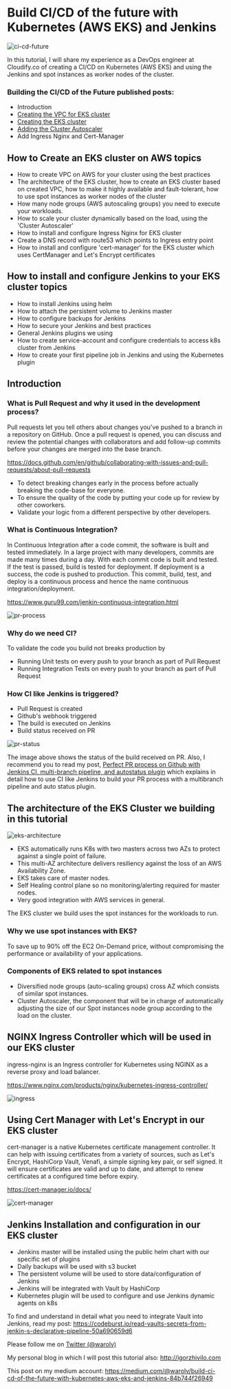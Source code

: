 # Build CI/CD of the future with Kubernetes (AWS EKS) and Jenkins

![ci-cd-future](images/1.png)

In this tutorial, I will share my experience as a DevOps engineer at Cloudify.co of creating a CI/CD on Kubernetes (AWS EKS) and using the Jenkins and spot instances as worker nodes of the cluster.

### Building the CI/CD of the Future published posts:

* Introduction
* [Creating the VPC for EKS cluster](vpc.md)
* [Creating the EKS cluster](eks.md)
* [Adding the Cluster Autoscaler](cluster-autoscaler.md)
* Add Ingress Nginx and Cert-Manager


## How to Create an EKS cluster on AWS topics

* How to create VPC on AWS for your cluster using the best practices
* The architecture of the EKS cluster, how to create an EKS cluster based on created VPC, how to make it highly available and fault-tolerant, how to use spot instances as worker nodes of the cluster
* How many node groups (AWS autoscaling groups) you need to execute your workloads.
* How to scale your cluster dynamically based on the load, using the 'Cluster Autoscaler'
* How to install and configure Ingress Nginx for EKS cluster
* Create a DNS record with route53 which points to Ingress entry point
* How to install and configure 'cert-manager' for the EKS cluster which uses CertManager and Let's Encrypt certificates

## How to install and configure Jenkins to your EKS cluster topics

* How to install Jenkins using helm
* How to attach the persistent volume to Jenkins master
* How to configure backups for Jenkins
* How to secure your Jenkins and best practices
* General Jenkins plugins we using
* How to create service-account and configure credentials to access k8s cluster from Jenkins
* How to create your first pipeline job in Jenkins and using the Kubernetes plugin


## Introduction

### What is Pull Request and why it used in the development process?

Pull requests let you tell others about changes you've pushed to a branch in a repository on GitHub. Once a pull request is opened, you can discuss and review the potential changes with collaborators and add follow-up commits before your changes are merged into the base branch.

https://docs.github.com/en/github/collaborating-with-issues-and-pull-requests/about-pull-requests

* To detect breaking changes early in the process before actually breaking the code-base for everyone.
* To ensure the quality of the code by putting your code up for review by other coworkers.
* Validate your logic from a different perspective by other developers.

### What is Continuous Integration?

In Continuous Integration after a code commit, the software is built and tested immediately. In a large project with many developers, commits are made many times during a day. With each commit code is built and tested. If the test is passed, build is tested for deployment. If deployment is a success, the code is pushed to production. This commit, build, test, and deploy is a continuous process and hence the name continuous integration/deployment.

https://www.guru99.com/jenkin-continuous-integration.html

![pr-process](images/2.jpg)

### Why do we need CI?

To validate the code you build not breaks production by

* Running Unit tests on every push to your branch as part of Pull Request
* Running Integration Tests on every push to your branch as part of Pull Request

### How CI like Jenkins is triggered?

* Pull Request is created
* Github's webhook triggered
* The build is executed on Jenkins
* Build status received on PR

![pr-status](images/3.png)

The image above shows the status of the build received on PR.
Also, I recommend you to read my post, [Perfect PR process on Github with Jenkins CI, multi-branch pipeline, and autostatus plugin](https://levelup.gitconnected.com/perfect-pr-process-on-github-with-jenkins-ci-multi-branch-pipeline-and-autostatus-plugin-33e1805dc619)
which explains in detail how to use CI like Jenkins to build your PR process with a multibranch pipeline and auto status plugin.

## The architecture of the EKS Cluster we building in this tutorial

![eks-architecture](images/4.png)

* EKS automatically runs K8s with two masters across two AZs to protect against a single point of failure.
* This multi-AZ architecture delivers resiliency against the loss of an AWS Availability Zone.
* EKS takes care of master nodes.
* Self Healing control plane so no monitoring/alerting required for master nodes.
* Very good integration with AWS services in general.


The EKS cluster we build uses the spot instances for the workloads to run.

### Why we use spot instances with EKS?

To save up to 90% off the EC2 On-Demand price, without compromising the performance or availability of your applications.

### Components of EKS related to spot instances

* Diversified node groups (auto-scaling groups) cross AZ which consists of similar spot instances.
* Cluster Autoscaler, the component that will be in charge of automatically adjusting the size of our Spot instances node group according to the load on the cluster.

## NGINX Ingress Controller which will be used in our EKS cluster

ingress-nginx is an Ingress controller for Kubernetes using NGINX as a reverse proxy and load balancer.

https://www.nginx.com/products/nginx/kubernetes-ingress-controller/

![ingress](images/5.png)

## Using Cert Manager with Let's Encrypt in our EKS cluster

cert-manager is a native Kubernetes certificate management controller. It can help with issuing certificates from a variety of sources, such as Let's Encrypt, HashiCorp Vault, Venafi, a simple signing key pair, or self signed.
It will ensure certificates are valid and up to date, and attempt to renew certificates at a configured time before expiry.

https://cert-manager.io/docs/

![cert-manager](images/6.png)

## Jenkins Installation and configuration in our EKS cluster

* Jenkins master will be installed using the public helm chart with our specific set of plugins
* Daily backups will be used with s3 bucket
* The persistent volume will be used to store data/configuration of Jenkins
* Jenkins will be integrated with Vault by HashiCorp
* Kubernetes plugin will be used to configure and use Jenkins dynamic agents on k8s

To find and understand in detail what you need to integrate Vault into Jenkins, read my post: https://codeburst.io/read-vaults-secrets-from-jenkin-s-declarative-pipeline-50a690659d6

Please follow me on [Twitter (@warolv)](https://twitter.com/warolv)

My personal blog in which I will post this tutorial also: http://igorzhivilo.com

This post on my medium account: https://medium.com/@warolv/build-ci-cd-of-the-future-with-kubernetes-aws-eks-and-jenkins-84b744f26949







